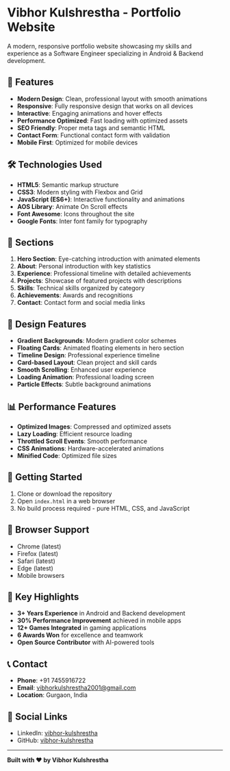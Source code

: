 # Vibhor Kulshrestha - Portfolio Website

A modern, responsive portfolio website showcasing my skills and experience as a Software Engineer specializing in Android & Backend development.

## 🚀 Features

- **Modern Design**: Clean, professional layout with smooth animations
- **Responsive**: Fully responsive design that works on all devices
- **Interactive**: Engaging animations and hover effects
- **Performance Optimized**: Fast loading with optimized assets
- **SEO Friendly**: Proper meta tags and semantic HTML
- **Contact Form**: Functional contact form with validation
- **Mobile First**: Optimized for mobile devices

## 🛠️ Technologies Used

- **HTML5**: Semantic markup structure
- **CSS3**: Modern styling with Flexbox and Grid
- **JavaScript (ES6+)**: Interactive functionality and animations
- **AOS Library**: Animate On Scroll effects
- **Font Awesome**: Icons throughout the site
- **Google Fonts**: Inter font family for typography

## 📱 Sections

1. **Hero Section**: Eye-catching introduction with animated elements
2. **About**: Personal introduction with key statistics
3. **Experience**: Professional timeline with detailed achievements
4. **Projects**: Showcase of featured projects with descriptions
5. **Skills**: Technical skills organized by category
6. **Achievements**: Awards and recognitions
7. **Contact**: Contact form and social media links

## 🎨 Design Features

- **Gradient Backgrounds**: Modern gradient color schemes
- **Floating Cards**: Animated floating elements in hero section
- **Timeline Design**: Professional experience timeline
- **Card-based Layout**: Clean project and skill cards
- **Smooth Scrolling**: Enhanced user experience
- **Loading Animation**: Professional loading screen
- **Particle Effects**: Subtle background animations

## 📊 Performance Features

- **Optimized Images**: Compressed and optimized assets
- **Lazy Loading**: Efficient resource loading
- **Throttled Scroll Events**: Smooth performance
- **CSS Animations**: Hardware-accelerated animations
- **Minified Code**: Optimized file sizes

## 🚀 Getting Started

1. Clone or download the repository
2. Open `index.html` in a web browser
3. No build process required - pure HTML, CSS, and JavaScript

## 📱 Browser Support

- Chrome (latest)
- Firefox (latest)
- Safari (latest)
- Edge (latest)
- Mobile browsers

## 🎯 Key Highlights

- **3+ Years Experience** in Android and Backend development
- **30% Performance Improvement** achieved in mobile apps
- **12+ Games Integrated** in gaming applications
- **6 Awards Won** for excellence and teamwork
- **Open Source Contributor** with AI-powered tools

## 📞 Contact

- **Phone**: +91 7455916722
- **Email**: vibhorkulshrestha2001@gmail.com
- **Location**: Gurgaon, India

## 🔗 Social Links

- LinkedIn: [vibhor-kulshrestha](https://www.linkedin.com/in/vibhor-kulshrestha-a3b7a4191)
- GitHub: [vibhor-kulshrestha](https://github.com/vibhor-kulshrestha)

---

**Built with ❤️ by Vibhor Kulshrestha**
